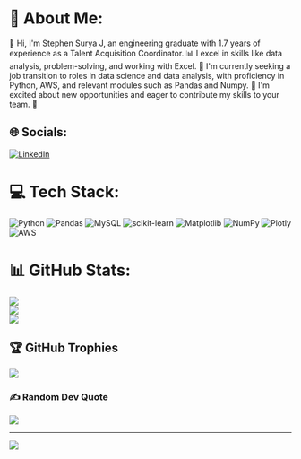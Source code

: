 # 💫 About Me:
👋 Hi, I'm Stephen Surya J, an engineering graduate with 1.7 years of experience as a Talent Acquisition Coordinator. 📊 I excel in skills like data analysis, problem-solving, and working with Excel. 💼 I'm currently seeking a job transition to roles in data science and data analysis, with proficiency in Python, AWS, and relevant modules such as Pandas and Numpy. 🚀 I'm excited about new opportunities and eager to contribute my skills to your team. 🌟


## 🌐 Socials:
[![LinkedIn](https://img.shields.io/badge/LinkedIn-%230077B5.svg?logo=linkedin&logoColor=white)](www.linkedin.com/in/stephen-surya-j-bb0b2626b) 

# 💻 Tech Stack:
![Python](https://img.shields.io/badge/python-3670A0?style=plastic&logo=python&logoColor=ffdd54) ![Pandas](https://img.shields.io/badge/pandas-%23150458.svg?style=plastic&logo=pandas&logoColor=white) ![MySQL](https://img.shields.io/badge/mysql-%2300000f.svg?style=plastic&logo=mysql&logoColor=white) ![scikit-learn](https://img.shields.io/badge/scikit--learn-%23F7931E.svg?style=plastic&logo=scikit-learn&logoColor=white) ![Matplotlib](https://img.shields.io/badge/Matplotlib-%23ffffff.svg?style=plastic&logo=Matplotlib&logoColor=black) ![NumPy](https://img.shields.io/badge/numpy-%23013243.svg?style=plastic&logo=numpy&logoColor=white) ![Plotly](https://img.shields.io/badge/Plotly-%233F4F75.svg?style=plastic&logo=plotly&logoColor=white) ![AWS](https://img.shields.io/badge/AWS-%23FF9900.svg?style=plastic&logo=amazon-aws&logoColor=white)
# 📊 GitHub Stats:
![](https://github-readme-stats.vercel.app/api?username=Stephensuryaj797&theme=dark&hide_border=false&include_all_commits=true&count_private=true)<br/>
![](https://github-readme-streak-stats.herokuapp.com/?user=Stephensuryaj797&theme=dark&hide_border=false)<br/>
![](https://github-readme-stats.vercel.app/api/top-langs/?username=Stephensuryaj797&theme=dark&hide_border=false&include_all_commits=true&count_private=true&layout=compact)

## 🏆 GitHub Trophies
![](https://github-profile-trophy.vercel.app/?username=Stephensuryaj797&theme=radical&no-frame=false&no-bg=true&margin-w=4)

### ✍️ Random Dev Quote
![](https://quotes-github-readme.vercel.app/api?type=horizontal&theme=radical)

---
[![](https://visitcount.itsvg.in/api?id=Stephensuryaj797&icon=0&color=3)](https://visitcount.itsvg.in)

<!-- Proudly created with GPRM ( https://gprm.itsvg.in ) -->

